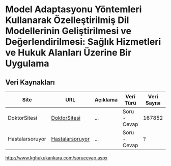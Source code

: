 # Model Adaptasyonu Yöntemleri Kullanarak Özelleştirilmiş Dil Modellerinin Geliştirilmesi ve Değerlendirilmesi: Sağlık Hizmetleri ve Hukuk Alanları Üzerine Bir Uygulama

## Veri Kaynakları

| Site            | URL                                                 | Açıklama | Veri Türü    | Veri Sayısı | Veri Boyutu | Veri Formatı | Durum           |
| --------------- | --------------------------------------------------- | -------- | ------------ | ----------- | ----------- | ------------ | --------------- |
| DoktorSitesi    | [DoktorSitesi](https://www.doktorsitesi.com/)       | ...      | Soru - Cevap | 167852      | 246 MB      | JSON         | Tamamlandı      |
| Hastalarsoruyor | [Hastalarsoruyor](https://www.hastalarsoruyor.com/) | ...      | Soru - Cevap | ?           | ?           | ?            | Listeye Eklendi |

http://www.kghukukankara.com/sorucevap.aspx
